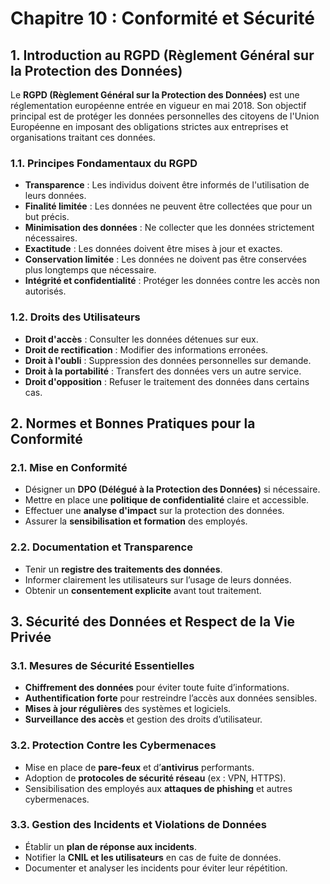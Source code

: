 # Chapitre 10 : Conformité et Sécurité

## 1. Introduction au RGPD (Règlement Général sur la Protection des Données)
Le **RGPD (Règlement Général sur la Protection des Données)** est une réglementation européenne entrée en vigueur en mai 2018. Son objectif principal est de protéger les données personnelles des citoyens de l'Union Européenne en imposant des obligations strictes aux entreprises et organisations traitant ces données.

### 1.1. Principes Fondamentaux du RGPD
- **Transparence** : Les individus doivent être informés de l'utilisation de leurs données.
- **Finalité limitée** : Les données ne peuvent être collectées que pour un but précis.
- **Minimisation des données** : Ne collecter que les données strictement nécessaires.
- **Exactitude** : Les données doivent être mises à jour et exactes.
- **Conservation limitée** : Les données ne doivent pas être conservées plus longtemps que nécessaire.
- **Intégrité et confidentialité** : Protéger les données contre les accès non autorisés.

### 1.2. Droits des Utilisateurs
- **Droit d'accès** : Consulter les données détenues sur eux.
- **Droit de rectification** : Modifier des informations erronées.
- **Droit à l'oubli** : Suppression des données personnelles sur demande.
- **Droit à la portabilité** : Transfert des données vers un autre service.
- **Droit d'opposition** : Refuser le traitement des données dans certains cas.

## 2. Normes et Bonnes Pratiques pour la Conformité

### 2.1. Mise en Conformité
- Désigner un **DPO (Délégué à la Protection des Données)** si nécessaire.
- Mettre en place une **politique de confidentialité** claire et accessible.
- Effectuer une **analyse d'impact** sur la protection des données.
- Assurer la **sensibilisation et formation** des employés.

### 2.2. Documentation et Transparence
- Tenir un **registre des traitements des données**.
- Informer clairement les utilisateurs sur l’usage de leurs données.
- Obtenir un **consentement explicite** avant tout traitement.

## 3. Sécurité des Données et Respect de la Vie Privée

### 3.1. Mesures de Sécurité Essentielles
- **Chiffrement des données** pour éviter toute fuite d’informations.
- **Authentification forte** pour restreindre l’accès aux données sensibles.
- **Mises à jour régulières** des systèmes et logiciels.
- **Surveillance des accès** et gestion des droits d’utilisateur.

### 3.2. Protection Contre les Cybermenaces
- Mise en place de **pare-feux** et d’**antivirus** performants.
- Adoption de **protocoles de sécurité réseau** (ex : VPN, HTTPS).
- Sensibilisation des employés aux **attaques de phishing** et autres cybermenaces.

### 3.3. Gestion des Incidents et Violations de Données
- Établir un **plan de réponse aux incidents**.
- Notifier la **CNIL et les utilisateurs** en cas de fuite de données.
- Documenter et analyser les incidents pour éviter leur répétition.